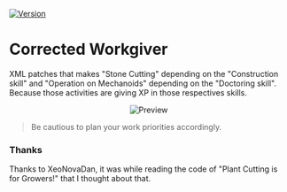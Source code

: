 [![Version](https://img.shields.io/badge/Rimworld-A17-green.svg)](http://rimworldgame.com/)
# Corrected Workgiver

XML patches that makes "Stone Cutting" depending on the "Construction skill" and "Operation on Mechanoids" depending on the "Doctoring skill". Because those activities are giving XP in those respectives skills.

<p align="center"><img src="https://i.imgur.com/iASqIeV.png?1" alt="Preview"/></p>

> Be cautious to plan your work priorities accordingly.

### Thanks

Thanks to XeoNovaDan, it was while reading the code of "Plant Cutting is for Growers!" that I thought about that.
